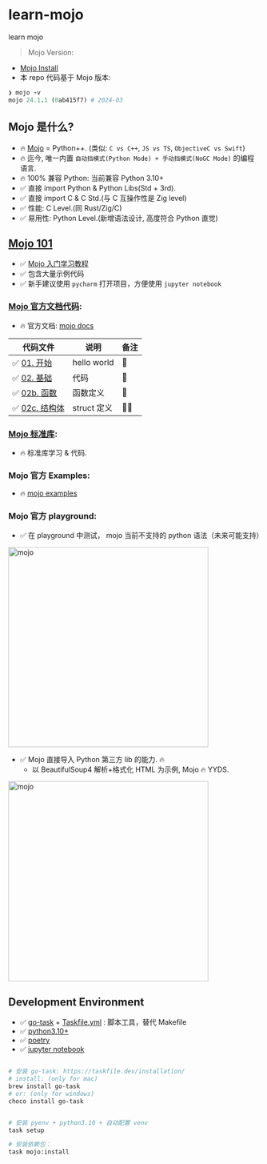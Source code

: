 # learn-mojo

learn mojo

> Mojo Version:

- [Mojo Install](https://developer.modular.com/download)
- 本 repo 代码基于 Mojo 版本:

```ruby
❯ mojo -v
mojo 24.1.1 (0ab415f7) # 2024-03

```

## Mojo 是什么?

- 🔥 [Mojo](https://docs.modular.com/mojo/why-mojo.html) = Python++. (类似: `C vs C++`, `JS vs TS`, `ObjectiveC vs Swift`)
- 🔥 迄今, 唯一内置 `自动挡模式(Python Mode) + 手动挡模式(NoGC Mode)` 的编程语言.
- 🔥 100% 兼容 Python: 当前兼容 Python 3.10+
- ✅️ 直接 import Python & Python Libs(Std + 3rd).
- ✅️ 直接 import C & C Std.(与 C 互操作性是 Zig level)
- ✅ 性能: C Level.(同 Rust/Zig/C)
- ✅ 易用性: Python Level.(新增语法设计, 高度符合 Python 直觉)

## [Mojo 101](./packages/mojo-101/)

- ✅️ [Mojo 入门学习教程](packages/mojo-101)
- ✅️ 包含大量示例代码
- ✅️ 新手建议使用 `pycharm` 打开项目，方便使用 `jupyter notebook`

### [Mojo 官方文档代码](./packages/mojo-manual/):

- 🔥 官方文档: [mojo docs](https://docs.modular.com/mojo/manual/basics.html)

| 代码文件                                                            | 说明        | 备注 |
| ------------------------------------------------------------------- | ----------- | ---- |
| ✅ [01. 开始](packages/mojo-manual/src/mojo_manual/try_01.mojo)     | hello world | 🌟   |
| ✅ [02. 基础](packages/mojo-manual/src/mojo_manual/try_02.mojo)     | 代码        | 🌟   |
| ✅ [02b. 函数](packages/mojo-manual/src/mojo_manual/try_02b.mojo)   | 函数定义    | 🌟   |
| ✅ [02c. 结构体](packages/mojo-manual/src/mojo_manual/try_02c.mojo) | struct 定义 | 🌟🌟 |

### [Mojo 标准库](./packages/mojo-std/):

- 🔥 标准库学习 & 代码.

### Mojo 官方 Examples:

- 🔥 [mojo examples](https://github.com/modularml/mojo/tree/main/examples)

### Mojo 官方 playground:

- ✅️ 在 playground 中测试， mojo 当前不支持的 python 语法（未来可能支持）

<img width="400"  src="docs/img/img.png"  alt="mojo"/>

- ✅️ Mojo 直接导入 Python 第三方 lib 的能力. 🔥️
  - 以 BeautifulSoup4 解析+格式化 HTML 为示例, Mojo 🔥️ YYDS.

<img width="400"  src="docs/img/img2.png"  alt="mojo"/>

## Development Environment

- ✅️ [go-task](https://taskfile.dev/) + [Taskfile.yml](Taskfile.yml) : 脚本工具，替代 Makefile
- ✅️ [python3.10+](https://www.python.org/downloads/)
- ✅️ [poetry](https://python-poetry.org/docs/)
- ✅️ [jupyter notebook](https://jupyter.org/install)

```bash

# 安装 go-task: https://taskfile.dev/installation/
# install: (only for mac)
brew install go-task
# or: (only for windows)
choco install go-task


# 安装 pyenv + python3.10 + 自动配置 venv
task setup

# 安装依赖包：
task mojo:install

```
